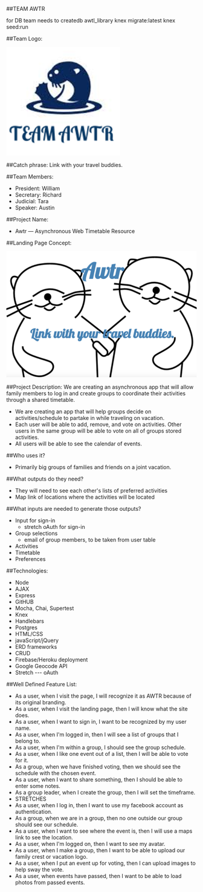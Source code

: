 ##TEAM AWTR

for DB team needs to
createdb awtl_library
knex migrate:latest
knex seed:run

##Team Logo:

![Team Logo](./assets/TeamAWTR.png)

##Catch phrase:  Link with your travel buddies.

##Team Members:
* President:  William
* Secretary:  Richard
* Judicial:   Tara
* Speaker:    Austin

##Project Name:
* Awtr — Asynchronous Web Timetable Resource

##Landing Page Concept:

![Landing Page](./assets/awtrApp.png)

##Project Description:
    We are creating an asynchronous app that will allow family members to log in and create groups to coordinate their activities through a shared timetable.  
* We are creating an app that will help groups decide on activities/schedule to partake in while traveling on vacation.
* Each user will be able to add, remove, and vote on activities.  Other users in the same group will be able to vote on all of groups stored activities.
* All users will be able to see the calendar of events.

##Who uses it?
* Primarily big groups of families and friends on a joint vacation.

##What outputs do they need?
* They will need to see each other's lists of preferred activities
* Map link of locations where the activities will be located

##What inputs are needed to generate those outputs?
* Input for sign-in
    * stretch oAuth for sign-in
* Group selections
    * email of group members, to be taken from user table
* Activities
* Timetable
* Preferences

##Technologies:
* Node
* AJAX
* Express
* GitHUB
* Mocha, Chai, Supertest
* Knex
* Handlebars
* Postgres
* HTML/CSS
* javaScript/jQuery
* ERD frameworks
* CRUD
* Firebase/Heroku deployment
* Google Geocode API
* Stretch --- oAuth

##Well Defined Feature List:
* As a user, when I visit the page, I will recognize it as AWTR because of its original branding.
* As a user, when I visit the landing page, then I will know what the site does.
* As a user, when I want to sign in, I want to be recognized by my user name.
* As a user, when I'm logged in, then I will see a list of groups that I belong to.
* As a user, when I'm within a group, I should see the group schedule.
* As a user, when I like one event out of a list, then I will be able to vote for it.
* As a group, when we have finished voting, then we should see the schedule with the chosen event.
* As a user, when I want to share something, then I should be able to enter some notes.
* As a group leader, when I create the group, then I will set the timeframe.
* STRETCHES
* As a user, when I log in, then I want to use my facebook account as authentication.
* As a group, when we are in a group, then no one outside our group should see our schedule.
* As a user, when I want to see where the event is, then I will use a maps link to see the location.
* As a user, when I'm logged on, then I want to see my avatar.
* As a user, when I make a group, then I want to be able to upload our family crest or vacation logo.
* As a user, when I put an event up for voting, then I can upload images to help sway the vote.
* As a user, when events have passed, then I want to be able to load photos from passed events.
